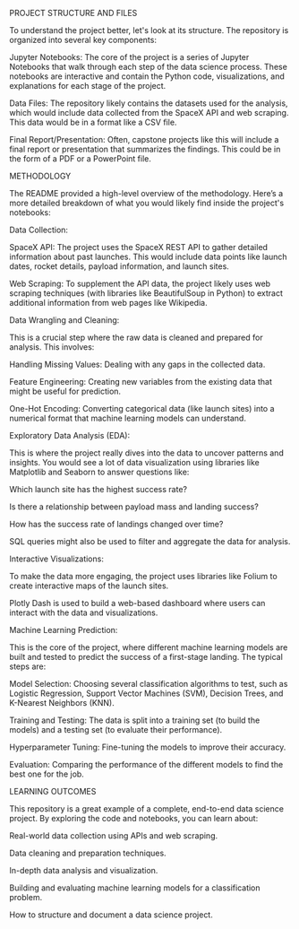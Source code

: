 PROJECT STRUCTURE AND FILES

To understand the project better, let's look at its structure. The repository is organized into several key components:

Jupyter Notebooks: The core of the project is a series of Jupyter Notebooks that walk through each step of the data science process. These notebooks are interactive and contain the Python code, visualizations, and explanations for each stage of the project.

Data Files: The repository likely contains the datasets used for the analysis, which would include data collected from the SpaceX API and web scraping. This data would be in a format like a CSV file.

Final Report/Presentation: Often, capstone projects like this will include a final report or presentation that summarizes the findings. This could be in the form of a PDF or a PowerPoint file.

METHODOLOGY

The README provided a high-level overview of the methodology. Here’s a more detailed breakdown of what you would likely find inside the project's notebooks:

Data Collection:

SpaceX API: The project uses the SpaceX REST API to gather detailed information about past launches. This would include data points like launch dates, rocket details, payload information, and launch sites.

Web Scraping: To supplement the API data, the project likely uses web scraping techniques (with libraries like BeautifulSoup in Python) to extract additional information from web pages like Wikipedia.

Data Wrangling and Cleaning:

This is a crucial step where the raw data is cleaned and prepared for analysis. This involves:

Handling Missing Values: Dealing with any gaps in the collected data.

Feature Engineering: Creating new variables from the existing data that might be useful for prediction.

One-Hot Encoding: Converting categorical data (like launch sites) into a numerical format that machine learning models can understand.

Exploratory Data Analysis (EDA):

This is where the project really dives into the data to uncover patterns and insights. You would see a lot of data visualization using libraries like Matplotlib and Seaborn to answer questions like:

Which launch site has the highest success rate?

Is there a relationship between payload mass and landing success?

How has the success rate of landings changed over time?

SQL queries might also be used to filter and aggregate the data for analysis.

Interactive Visualizations:

To make the data more engaging, the project uses libraries like Folium to create interactive maps of the launch sites.

Plotly Dash is used to build a web-based dashboard where users can interact with the data and visualizations.

Machine Learning Prediction:

This is the core of the project, where different machine learning models are built and tested to predict the success of a first-stage landing. The typical steps are:

Model Selection: Choosing several classification algorithms to test, such as Logistic Regression, Support Vector Machines (SVM), Decision Trees, and K-Nearest Neighbors (KNN).

Training and Testing: The data is split into a training set (to build the models) and a testing set (to evaluate their performance).

Hyperparameter Tuning: Fine-tuning the models to improve their accuracy.

Evaluation: Comparing the performance of the different models to find the best one for the job.

LEARNING OUTCOMES

This repository is a great example of a complete, end-to-end data science project. By exploring the code and notebooks, you can learn about:

Real-world data collection using APIs and web scraping.

Data cleaning and preparation techniques.

In-depth data analysis and visualization.

Building and evaluating machine learning models for a classification problem.

How to structure and document a data science project.
